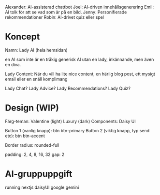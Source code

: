 Alexander: AI-assisterad chattbot
Joel: AI-driven innehållsgenerering
Emil: AI tolk för att se vad som är på en bild. 
Jenny: Personifierade rekommendationer
Robin: AI-drivet quiz eller spel

# Koncept

Namn: Lady AI (hela hemsidan)

en AI som inte är en tråkig generisk AI utan en lady, inkännande, men även en diva. 

Lady Content:
När du vill ha lite nice content, en härlig blog post, ett mysigt email eller en snäll komplimang

Lady Chat? Lady Advice?
Lady Recommendations?
Lady Quiz?

# Design (WIP)

Färg-teman: Valentine (light) Luxury (dark)
Components: Daisy UI

Button 1 (vanlig knapp): btn btn-primary
Button 2 (viktig knapp, typ send etc): btn btn-accent

Border radius: rounded-full

padding: 2, 4, 8, 16, 32
gap: 2

# AI-gruppuppgift

running nextjs
daisyUI
google gemini

